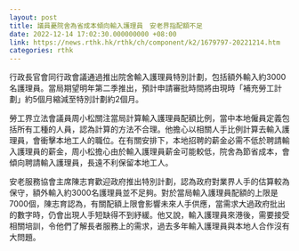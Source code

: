 ```yaml
---
layout: post
title: 議員憂院舍為省成本傾向輸入護理員　安老界指配額不足
date: 2022-12-14 17:02:30.000000000 +08:00
link: https://news.rthk.hk/rthk/ch/component/k2/1679797-20221214.htm
categories: rthk
---
```


行政長官會同行政會議通過推出院舍輸入護理員特別計劃，包括額外輸入約3000名護理員。當局期望明年第二季推出，預計申請審批時間將由現時「補充勞工計劃」約5個月縮減至特別計劃約2個月。

勞工界立法會議員周小松關注當局計算輸入護理員配額比例，當中本地僱員定義包括所有工種的人員，認為計算的方法不合理。他擔心以相關人手比例計算去輸入護理員，會衝擊本地工人的職位。在有關安排下，本地招聘的薪金必需不低於聘請輸入護理員的薪金，周小松擔心由於輸入護理員薪金可能較低，院舍為節省成本，會傾向聘請輸入護理員，長遠不利保留本地工人。

安老服務協會主席陳志育歡迎政府推出特別計劃，認為政府對業界人手的估算較為保守，額外輸入約3000名護理員並不足夠。對於當局輸入護理員配額的上限是7000個，陳志育認為，有關配額上限會影響未來人手供應，當需求大過政府批出的數字時，仍會出現人手短缺得不到紓緩。他又說，輸入護理員來港後，需要接受相關培訓，令他們了解長者服務上的需求，過去多年輸入護理員與本地人合作沒有大問題。
